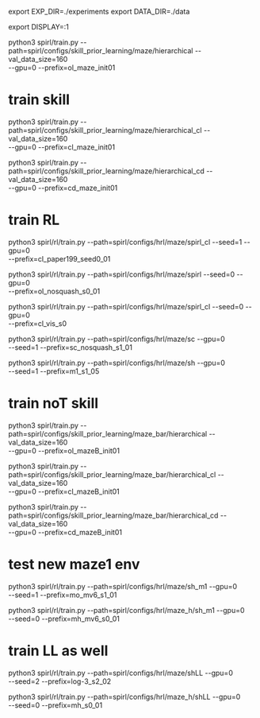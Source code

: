 

export EXP_DIR=./experiments
export DATA_DIR=./data

export DISPLAY=:1

python3 spirl/train.py --path=spirl/configs/skill_prior_learning/maze/hierarchical --val_data_size=160 \
--gpu=0 --prefix=ol_maze_init01


# train skill
python3 spirl/train.py --path=spirl/configs/skill_prior_learning/maze/hierarchical_cl --val_data_size=160 \
--gpu=0 --prefix=cl_maze_init01

python3 spirl/train.py --path=spirl/configs/skill_prior_learning/maze/hierarchical_cd --val_data_size=160 \
--gpu=0 --prefix=cd_maze_init01


# train RL
python3 spirl/rl/train.py --path=spirl/configs/hrl/maze/spirl_cl --seed=1 --gpu=0 \
--prefix=cl_paper199_seed0_01

python3 spirl/rl/train.py --path=spirl/configs/hrl/maze/spirl --seed=0 --gpu=0 \
--prefix=ol_nosquash_s0_01

python3 spirl/rl/train.py --path=spirl/configs/hrl/maze/spirl_cl --seed=0 --gpu=0 \
--prefix=cl_vis_s0

python3 spirl/rl/train.py --path=spirl/configs/hrl/maze/sc  --gpu=0 \
--seed=1 --prefix=sc_nosquash_s1_01

python3 spirl/rl/train.py --path=spirl/configs/hrl/maze/sh  --gpu=0 \
--seed=1 --prefix=m1_s1_05

# train noT skill

python3 spirl/train.py --path=spirl/configs/skill_prior_learning/maze_bar/hierarchical --val_data_size=160 \
--gpu=0 --prefix=ol_mazeB_init01

python3 spirl/train.py --path=spirl/configs/skill_prior_learning/maze_bar/hierarchical_cl --val_data_size=160 \
--gpu=0 --prefix=cl_mazeB_init01

python3 spirl/train.py --path=spirl/configs/skill_prior_learning/maze_bar/hierarchical_cd --val_data_size=160 \
--gpu=0 --prefix=cd_mazeB_init01


# test new maze1 env
python3 spirl/rl/train.py --path=spirl/configs/hrl/maze/sh_m1  --gpu=0 \
--seed=1 --prefix=mo_mv6_s1_01

python3 spirl/rl/train.py --path=spirl/configs/hrl/maze_h/sh_m1  --gpu=0 \
--seed=0 --prefix=mh_mv6_s0_01

# train LL as well
python3 spirl/rl/train.py --path=spirl/configs/hrl/maze/shLL  --gpu=0 \
--seed=2 --prefix=log-3_s2_02

python3 spirl/rl/train.py --path=spirl/configs/hrl/maze_h/shLL  --gpu=0 \
--seed=0 --prefix=mh_s0_01